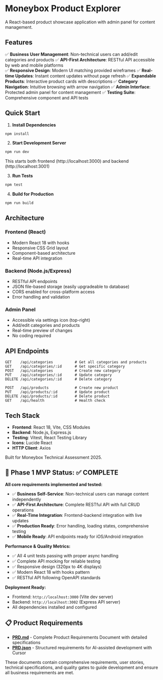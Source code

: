 # Moneybox Product Explorer

A React-based product showcase application with admin panel for content management.

## Features

✅ **Business User Management**: Non-technical users can add/edit categories and products
✅ **API-First Architecture**: RESTful API accessible by web and mobile platforms  
✅ **Responsive Design**: Modern UI matching provided wireframes
✅ **Real-time Updates**: Instant content updates without page refresh
✅ **Expandable Products**: Interactive product cards with descriptions
✅ **Category Navigation**: Intuitive browsing with arrow navigation
✅ **Admin Interface**: Protected admin panel for content management
✅ **Testing Suite**: Comprehensive component and API tests

## Quick Start

1. **Install Dependencies**
```bash
npm install
```

2. **Start Development Server**
```bash
npm run dev
```
This starts both frontend (http://localhost:3000) and backend (http://localhost:3001)

3. **Run Tests**
```bash
npm test
```

4. **Build for Production**
```bash
npm run build
```

## Architecture

### Frontend (React)
- Modern React 18 with hooks
- Responsive CSS Grid layout
- Component-based architecture
- Real-time API integration

### Backend (Node.js/Express)
- RESTful API endpoints
- JSON file-based storage (easily upgradeable to database)
- CORS enabled for cross-platform access
- Error handling and validation

### Admin Panel
- Accessible via settings icon (top-right)
- Add/edit categories and products
- Real-time preview of changes
- No coding required

## API Endpoints

```
GET    /api/categories          # Get all categories and products
GET    /api/categories/:id      # Get specific category
POST   /api/categories          # Create new category
PUT    /api/categories/:id      # Update category
DELETE /api/categories/:id      # Delete category

POST   /api/products            # Create new product
PUT    /api/products/:id        # Update product  
DELETE /api/products/:id        # Delete product
GET    /api/health              # Health check
```

## Tech Stack

- **Frontend**: React 18, Vite, CSS Modules
- **Backend**: Node.js, Express.js
- **Testing**: Vitest, React Testing Library
- **Icons**: Lucide React
- **HTTP Client**: Axios

Built for Moneybox Technical Assessment 2025.

## 🎉 Phase 1 MVP Status: ✅ COMPLETE

**All core requirements implemented and tested:**

- ✅ **Business Self-Service**: Non-technical users can manage content independently
- ✅ **API-First Architecture**: Complete RESTful API with full CRUD operations  
- ✅ **Real-Time Integration**: Frontend-backend integration with live updates
- ✅ **Production Ready**: Error handling, loading states, comprehensive testing
- ✅ **Mobile Ready**: API endpoints ready for iOS/Android integration

**Performance & Quality Metrics:**
- ✅ All 4 unit tests passing with proper async handling
- ✅ Complete API mocking for reliable testing
- ✅ Responsive design (320px to 4K displays)
- ✅ Modern React 18 with hooks pattern
- ✅ RESTful API following OpenAPI standards

**Deployment Ready:**
- Frontend: `http://localhost:3000` (Vite dev server)
- Backend: `http://localhost:3002` (Express API server)
- All dependencies installed and configured

## 📋 Product Requirements

- **[PRD.md](./PRD.md)** - Complete Product Requirements Document with detailed specifications
- **[PRD.json](./PRD.json)** - Structured requirements for AI-assisted development with Cursor

These documents contain comprehensive requirements, user stories, technical specifications, and quality gates to guide development and ensure all business requirements are met.